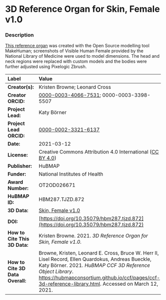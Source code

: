 # 3D Reference Organ for Skin, Female v1.0

### Description
[This reference organ](https://hubmapconsortium.github.io/ccf/pages/ccf-3d-reference-library.html) was created with the Open Source modelling tool MakeHuman; screenshots of Visible Human Female provided by the National Library of Medicine were used to model dimensions. The head and neck regions were replaced with custom models and the bodies were further adjusted using Pixelogic Zbrush.

| Label | Value |
| :------------- |:-------------|
| **Creator(s):** | Kristen Browne; Leonard Cross |
| **Creator ORCID:** | [0000-0003-4066-7531](https://orcid.org/0000-0003-4066-7531); 0000-0003-3398-5507 |
| **Project Lead:** | Katy B&ouml;rner |
| **Project Lead ORCID:** | [0000-0002-3321-6137](https://orcid.org/0000-0002-3321-6137) |
| **Date:** | 2021-03-12 |
| **License:** | Creative Commons Attribution 4.0 International ([CC BY 4.0](https://creativecommons.org/licenses/by/4.0/)) |
| **Publisher:** | HuBMAP |
| **Funder:** | National Institutes of Health |
| **Award Number:** | OT2OD026671 |
| **HuBMAP ID:** | HBM287.TJZD.872 |
| **3D Data:** | [Skin, Female v1.0](https://hubmapconsortium.github.io/ccf-releases/v1.0/models/VH_F_Skin_v1.0.glb) |
| **DOI:** | [https://doi.org/10.35079/hbm287.tjzd.872](https://doi.org/10.35079/hbm287.tjzd.872) |
| **How to Cite This 3D Data:** | Kristen Browne. 2021. *3D Reference Organ for Skin, Female v1.0.* | [https://doi.org/10.35079/hbm287.tjzd.872](https://doi.org/10.35079/hbm287.tjzd.872). Accessed on March 12, 2021. |
| **How to Cite 3D Data Overall:** | Browne, Kristen, Leonard E. Cross, Bruce W. Herr II, Lisel Record, Ellen Quardokus, Andreas Bueckle, Katy B&ouml;rner. 2021. *HuBMAP CCF 3D Reference Object Library*. https://hubmapconsortium.github.io/ccf/pages/ccf-3d-reference-library.html. Accessed on March 12, 2021. |
